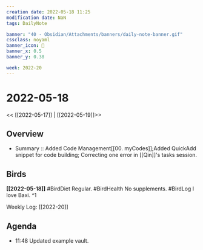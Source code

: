 ```yaml
---
creation date: 2022-05-18 11:25
modification date: NaN
tags: DailyNote

banner: "40 - Obsidian/Attachments/banners/daily-note-banner.gif"
cssclass: noyaml
banner_icon: 💌
banner_x: 0.5
banner_y: 0.38

week: 2022-20
---
```


# 2022-05-18

<< [[2022-05-17]] | [[2022-05-19]]>>


## Overview
- Summary :: Added Code Management[[00. myCodes]];Added QuickAdd snippet for code building; Correcting one error in [[Qin]]'s  tasks session.
## Birds
**[[2022-05-18]]**
#BirdDiet Regular. 
#BirdHealth No supplements. 
#BirdLog I love Baxi. 
^1

Weekly Log: [[2022-20]]

## Agenda

- 11:48 Updated example vault. 